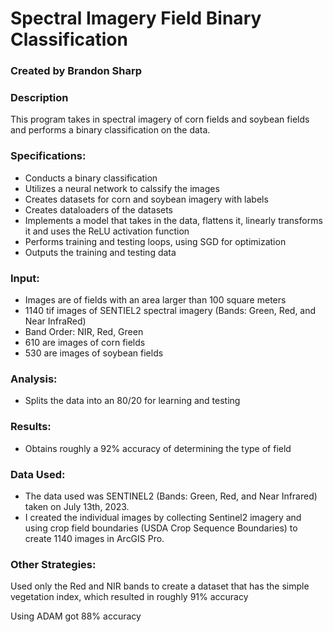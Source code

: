 # Spectral Imagery Field Binary Classification
### Created by Brandon Sharp

### Description
This program takes in spectral imagery of corn fields and soybean fields and performs a binary classification on the data.

### Specifications:
* Conducts a binary classification
* Utilizes a neural network to calssify the images
* Creates datasets for corn and soybean imagery with labels
* Creates dataloaders of the datasets
* Implements a model that takes in the data, flattens it, linearly transforms it and uses the ReLU activation function
* Performs training and testing loops, using SGD for optimization
* Outputs the training and testing data

### Input:
* Images are of fields with an area larger than 100 square meters
* 1140 tif images of SENTIEL2 spectral imagery (Bands: Green, Red, and Near InfraRed)
* Band Order: NIR, Red, Green
* 610 are images of corn fields
* 530 are images of soybean fields

### Analysis:
* Splits the data into an 80/20 for learning and testing

### Results:
* Obtains roughly a 92% accuracy of determining the type of field

### Data Used:
* The data used was SENTINEL2 (Bands: Green, Red, and Near Infrared) taken on July 13th, 2023.
* I created the individual images by collecting Sentinel2 imagery and using 
  crop field boundaries (USDA Crop Sequence Boundaries) to create 1140 images in ArcGIS Pro.

### Other Strategies:
Used only the Red and NIR bands to create a dataset that has the simple vegetation index, which resulted in roughly 91% accuracy

Using ADAM got 88% accuracy
